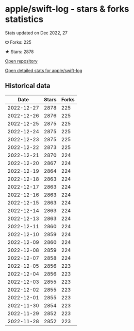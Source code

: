 # apple/swift-log - stars & forks statistics

Stats updated on Dec 2022, 27

☋ Forks: 225

★ Stars: 2878

[Open repository](https://github.com/apple/swift-log)

[Open detailed stats for apple/swift-log](https://reviewgithub.com/rep/apple/swift-log)

## Historical data
| Date | Stars | Forks |
|------|-------|-------|
| 2022-12-27 | 2878 | 225 | 
| 2022-12-26 | 2876 | 225 | 
| 2022-12-25 | 2875 | 225 | 
| 2022-12-24 | 2875 | 225 | 
| 2022-12-23 | 2875 | 225 | 
| 2022-12-22 | 2873 | 225 | 
| 2022-12-21 | 2870 | 224 | 
| 2022-12-20 | 2867 | 224 | 
| 2022-12-19 | 2864 | 224 | 
| 2022-12-18 | 2863 | 224 | 
| 2022-12-17 | 2863 | 224 | 
| 2022-12-16 | 2863 | 224 | 
| 2022-12-15 | 2863 | 224 | 
| 2022-12-14 | 2863 | 224 | 
| 2022-12-13 | 2863 | 224 | 
| 2022-12-11 | 2860 | 224 | 
| 2022-12-10 | 2859 | 224 | 
| 2022-12-09 | 2860 | 224 | 
| 2022-12-08 | 2859 | 224 | 
| 2022-12-07 | 2858 | 224 | 
| 2022-12-05 | 2856 | 223 | 
| 2022-12-04 | 2856 | 223 | 
| 2022-12-03 | 2855 | 223 | 
| 2022-12-02 | 2855 | 223 | 
| 2022-12-01 | 2855 | 223 | 
| 2022-11-30 | 2854 | 223 | 
| 2022-11-29 | 2852 | 223 | 
| 2022-11-28 | 2852 | 223 | 

